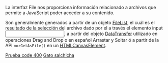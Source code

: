 La interfaz File nos proporciona información relacionado a archivos que permite a JavaScript poder acceder a su contenido.

Son generalmente generados a partir de un objeto [FileList](https://developer.mozilla.org/en-US/docs/Web/API/FileList), el cuál es el resultado de la selección del archivo dado por el a través el elemento input[<input>](https://developer.mozilla.org/en-US/docs/Web/HTML/Element/Input), a partir del objeto [DataTransfer](https://developer.mozilla.org/en-US/docs/Web/API/DataTransfer) utilizado en operaciones Drag and Drop o en español Arrastar y Soltar ó a partir de la API `mozGetAsFile()` en un [HTMLCanvasElement](https://developer.mozilla.org/en-US/docs/Web/API/Canvas_API).

[Prueba code 400](https://httpstat.us/404)
[Gato salchicha](http://gatosalchicha.com.mx/)
